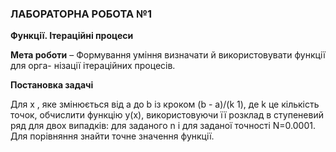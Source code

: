 ﻿### ЛАБОРАТОРНА РОБОТА №1
**Функції. Ітераційні процеси**

**Мета роботи** – Формування уміння визначати й використовувати функції для орга- нізації ітераційних процесів.


**Постановка задачі** 

Для x , яке змінюється від a до b із кроком (b - a)/(k 1), де k це кількість точок, обчислити функцію y(x), 
використовуючи її розклад в ступеневий ряд для двох випадків: для заданого n і для заданої точності N=0.0001. 
Для порівняння знайти точне значення функції.
